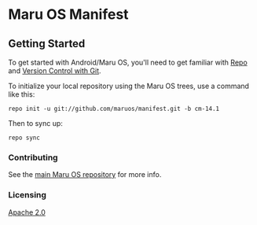 # Maru OS Manifest

Getting Started
---------------

To get started with Android/Maru OS, you'll need to get
familiar with [Repo](https://source.android.com/source/using-repo.html) and [Version Control with Git](https://source.android.com/source/version-control.html).

To initialize your local repository using the Maru OS trees, use a command like this:

    repo init -u git://github.com/maruos/manifest.git -b cm-14.1

Then to sync up:

    repo sync


### Contributing

See the [main Maru OS repository](https://github.com/maruos/maruos) for more
info.

### Licensing

[Apache 2.0](LICENSE)
